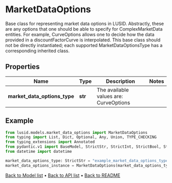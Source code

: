 # MarketDataOptions

Base class for representing market data options in LUSID.  Abstractly, these are any options that one should be able to specify for ComplexMarketData entities.  For example, CurveOptions allows one to decide how the data provided in a discountFactorCurve is interpolated.  This base class should not be directly instantiated;  each supported MarketDataOptionsType has a corresponding inherited class.
## Properties
Name | Type | Description | Notes
------------ | ------------- | ------------- | -------------
**market_data_options_type** | **str** | The available values are: CurveOptions | 
## Example

```python
from lusid.models.market_data_options import MarketDataOptions
from typing import List, Dict, Optional, Any, Union, TYPE_CHECKING
from typing_extensions import Annotated
from pydantic.v1 import BaseModel, StrictStr, StrictInt, StrictBool, StrictFloat, StrictBytes, Field, validator, ValidationError, conlist, constr
from datetime import datetime

market_data_options_type: StrictStr = "example_market_data_options_type"
market_data_options_instance = MarketDataOptions(market_data_options_type=market_data_options_type)

```

[Back to Model list](../README.md#documentation-for-models) &#8226; [Back to API list](../README.md#documentation-for-api-endpoints) &#8226; [Back to README](../README.md)

